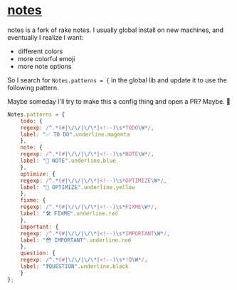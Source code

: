 # [notes](https://www.npmjs.com/package/notes)

notes is a fork of rake notes. I usually global install on new machines, and eventually I realize I want:

- different colors
- more colorful emoji
- more note options

So I search for `Notes.patterns = {` in the global lib and update it to use the following pattern.

Maybe someday I'll try to make this a config thing and open a PR? Maybe. 🤨

```js
Notes.patterns = {
    todo: {
    regexp: /^.*(#|\/\/|\/\*|<!--)\s*TODO\W*/,
    label: "✅ TO DO".underline.magenta
    },
    note: {
    regexp: /^.*(#|\/\/|\/\*|<!--)\s*NOTE\W*/,
    label: "📝 NOTE".underline.blue
    },
    optimize: {
    regexp: /^.*(#|\/\/|\/\*|<!--)\s*OPTIMIZE\W*/,
    label: "👾 OPTIMIZE".underline.yellow
    },
    fixme: {
    regexp: /^.*(#|\/\/|\/\*|<!--)\s*FIXME\W*/,
    label: "🛠 FIXME".underline.red
    },
    important: {
    regexp: /^.*(#|\/\/|\/\*|<!--)\s*IMPORTANT\W*/,
    label: "😳 IMPORTANT".underline.red
    },
    question: {
    regexp: /^.*(#|\/\/|\/\*|<!--)\s*!Q\W*/,
    label: "❓QUESTION".underline.black
    }
};
```
